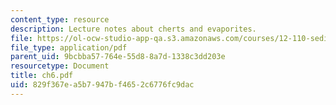 ```yaml
---
content_type: resource
description: Lecture notes about cherts and evaporites.
file: https://ol-ocw-studio-app-qa.s3.amazonaws.com/courses/12-110-sedimentary-geology-spring-2007/829f367ea5b7947bf4652c6776fc9dac_ch6.pdf
file_type: application/pdf
parent_uid: 9bcbba57-764e-55d8-8a7d-1338c3dd203e
resourcetype: Document
title: ch6.pdf
uid: 829f367e-a5b7-947b-f465-2c6776fc9dac
---
```

